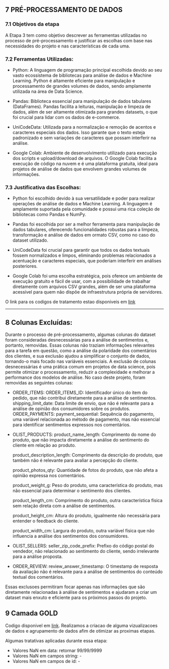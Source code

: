 
## 7 PRÉ-PROCESSAMENTO DE DADOS

### 7.1 Objetivos da etapa

A Etapa 3 tem como objetivo descrever as ferramentas utilizadas no processo de pré-processamento e justificar as escolhas com base nas necessidades do projeto e nas características de cada uma.

### 7.2 Ferramentas Utilizadas:

-	Python:
A linguagem de programação principal escolhida devido ao seu vasto ecossistema de bibliotecas para análise de dados e Machine Learning. Python é altamente eficiente para manipulação e processamento de grandes volumes de dados, sendo amplamente utilizada na área de Data Science.

-	Pandas:
Biblioteca essencial para manipulação de dados tabulares (DataFrames). Pandas facilita a leituras, manipulação e limpeza de dados, além de ser altamente otimizada para grandes datasets, o que foi crucial para lidar com os dados de e-commerce.

- UniCodeData:
Utilizada para a normalização e remoção de acentos e caracteres especiais dos dados. Isso garante que o texto esteja padronizado e sem variações de caracteres que possam interferir na análise.

-	Google Colab:
Ambiente de desenvolvimento utilizado para execução dos scripts e upload/download de arquivos. O Google Colab facilita a execução de código na nuvem e é uma plataforma gratuita, ideal para projetos de análise de dados que envolvem grandes volumes de informações.

### 7.3 Justificativa das Escolhas:

-	Python foi escolhido devido à sua versatilidade e poder para realizar operações de análise de dados e Machine Learning. A linguagem é amplamente suportada pela comunidade e possui uma rica coleção de bibliotecas como Pandas e NumPy.
  
-	Pandas foi escolhida por ser a melhor ferramenta para manipulação de dados tabulares, oferecendo funcionalidades robustas para a limpeza, transformação e análise de dados em ormato CSV, como no caso do dataset utilizado.
  
-	UniCodeData foi crucial para garantir que todos os dados textuais fossem normalizados e limpos, eliminando problemas relacionados a acentuação e caracteres especiais, que poderiam interferir em análises posteriores.
  
-	Google Colab foi uma escolha estratégica, pois oferece um ambiente de execução gratuito e fácil de usar, com a possibilidade de trabalhar diretamente com arquivos CSV grandes, além de ser uma plataforma acessível para quem não dispõe de infraestrutura própria de servidores.

O link para os codigos de tratamento estao disponiveis em [link](https://github.com/Tecnologia-em-Banco-de-Dados-PUC-Minas/eixo5_grupo2_20251/blob/main/projeto/development/tratamento_silver.ipynb)
  
  ---
 	
## 8 Colunas Excluídas:

Durante o processo de pré-processamento, algumas colunas do dataset foram consideradas desnecessárias para a análise de sentimentos e, portanto, removidas. Essas colunas não traziam informações relevantes para a tarefa em questão, como a análise da polaridade dos comentários dos clientes, e sua exclusão ajudou a simplificar o conjunto de dados, tornando-o mais focado nas variáveis essenciais.
A exclusão de colunas desnecessárias é uma prática comum em projetos de data science, pois permite otimizar o processamento, reduzir a complexidade e melhorar a performance dos modelos de análise. No caso deste projeto, foram removidas as seguintes colunas:

-	ORDER_ITEMS:
	ORDER_ITEMS_ID: Identificador único do item do pedido, que não contribui diretamente para a análise de sentimentos.
 shipping_limit_date: Data limite de envio, que não é relevante para a análise de opinião dos consumidores sobre os produtos.
	ORDER_PAYMENTS:
	payment_sequential: Sequência do pagamento, uma variável relacionada ao método de pagamento, mas não essencial para identificar sentimentos expressos nos
 comentários.

- OLIST_PRODUCTS:
	product_name_length: Comprimento do nome do produto, que não impacta diretamente a análise do sentimento do cliente em relação ao produto.

	product_description_length: Comprimento da descrição do produto, que também não é relevante para avaliar a percepção do cliente.

	product_photos_qty: Quantidade de fotos do produto, que não afeta a opinião expressa nos comentários.

	product_weight_g: Peso do produto, uma característica do produto, mas não essencial para determinar o sentimento dos clientes.

	product_length_cm: Comprimento do produto, outra característica física sem relação direta com a análise de sentimentos.

	product_height_cm: Altura do produto, igualmente não necessária para entender o feedback do cliente.

	product_width_cm: Largura do produto, outra variável física que não influencia a análise dos sentimentos dos consumidores.

- OLIST_SELLERS:
	seller_zip_code_prefix: Prefixo do código postal do vendedor, não relacionado ao sentimento do cliente, sendo irrelevante para a análise proposta.

- ORDER_REVIEW:
 review_answer_timestamp: O timestamp de resposta da avaliação não é relevante para a análise de sentimentos do conteúdo textual dos comentários.

 Essas exclusoes permitiram focar apenas nas informações que são diretamente relacionadas à análise de sentimentos e ajudaram a criar um dataset mais enxuto 
 e eficiente para os próximos passos do projeto.

## 9 Camada GOLD
Codigo disponivel em [link](https://github.com/Tecnologia-em-Banco-de-Dados-PUC-Minas/eixo5_grupo2_20251/blob/main/projeto/development/gold.ipynb).
Realizamos a criacao de alguma vizualizacoes de dados e agrupamento de dados afim de otimizar as proximas etapas.

Algumas tratativas aplicadas durante essa etapa:
- Valores NaN em data: retornar 99/99/9999
- Valores NaN em campos string: -
- Valores NaN em campos de id: -

